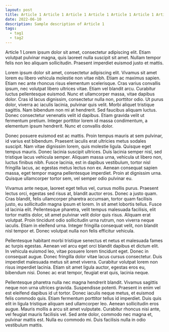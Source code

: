```yaml
---
layout: post
title: Article 1 Article 1 Article 1 Article 1 Article 1 Article 1 Article 1 Article 1 Article 1 Article 1 Article 1 Article 1 Article 1 Article 1
date: 2022-06-10
description: Sample description of Article 1
tags:
  - tag1
  - tag2
---
```


Article 1 Lorem ipsum dolor sit amet, consectetur adipiscing elit. Etiam volutpat pulvinar magna, quis laoreet nulla suscipit sit amet. Nullam tempor felis non leo aliquam sollicitudin. Praesent imperdiet euismod justo et mattis.

<!-- excerpt -->

Lorem ipsum dolor sit amet, consectetur adipiscing elit. Vivamus sit amet lorem eu libero vehicula molestie non vitae nibh. Etiam ac maximus sapien. Etiam nec ante rhoncus risus elementum scelerisque. Cras varius convallis ipsum, nec volutpat libero ultrices vitae. Etiam vel blandit arcu. Curabitur luctus pellentesque euismod. Nunc et ullamcorper massa, vitae dapibus dolor. Cras id lacus dignissim, consectetur nulla non, porttitor odio. Ut purus dolor, viverra ac iaculis lacinia, pulvinar quis velit. Morbi aliquet tristique sagittis. Nam bibendum non mi at hendrerit. Sed faucibus aliquam luctus. Donec consectetur venenatis velit id dapibus. Etiam gravida velit ut fermentum pretium. Integer porttitor lorem id massa condimentum, a elementum ipsum hendrerit. Nunc et convallis dolor.

Donec posuere euismod est ac mattis. Proin tempus mauris at sem pulvinar, id varius est bibendum. Praesent iaculis erat ultricies metus sodales suscipit. Nam vitae dignissim lorem, quis molestie ligula. Quisque eget tempus mauris. Donec lacinia suscipit ultrices. Duis lacinia semper nisl, sed tristique lacus vehicula semper. Aliquam massa urna, vehicula ut libero non, luctus finibus nibh. Fusce lacinia, est in dapibus vestibulum, tortor nisl fringilla lacus, ac egestas metus lectus non ex. Aenean consequat sapien massa, eget tempor magna pellentesque imperdiet. Proin at dignissim urna. Quisque ullamcorper tortor sem, vel semper odio pulvinar eu.

Vivamus ante neque, laoreet eget tellus vel, cursus mollis purus. Praesent lectus orci, egestas sed risus at, blandit auctor eros. Donec a justo quam. Cras blandit, felis ullamcorper pharetra accumsan, tortor quam facilisis justo, eu sollicitudin magna ipsum et lorem. In sit amet lobortis tellus. Fusce id lacinia elit. Pellentesque pharetra, velit tempus malesuada facilisis, elit tortor mattis dolor, sit amet pulvinar velit dolor quis risus. Aliquam erat volutpat. Proin tincidunt odio sollicitudin urna rutrum, non viverra neque iaculis. Etiam in eleifend urna. Integer fringilla consequat velit, non blandit nisl tempor et. Donec volutpat nulla non felis efficitur vehicula.

Pellentesque habitant morbi tristique senectus et netus et malesuada fames ac turpis egestas. Aenean vel arcu eget orci blandit dapibus et dictum elit. In vehicula euismod leo, vitae posuere lorem tincidunt eget. Donec in consequat augue. Donec fringilla dolor vitae lacus cursus consectetur. Duis imperdiet malesuada metus sit amet viverra. Curabitur volutpat lorem non risus imperdiet lacinia. Etiam sit amet ligula auctor, egestas eros eu, bibendum nisi. Donec ac erat tempor, feugiat erat quis, lacinia neque.

Pellentesque pharetra nulla nec magna hendrerit blandit. Vivamus sagittis neque non urna ultrices gravida. Suspendisse potenti. Praesent in enim vel est eleifend dapibus id ut tortor. Donec iaculis neque metus, et euismod felis commodo quis. Etiam fermentum porttitor tellus id imperdiet. Duis quis elit in ligula tristique aliquam sed ullamcorper leo. Aenean sollicitudin eros augue. Mauris mollis a arcu sit amet vulputate. Curabitur rhoncus nisi ante, vel feugiat mauris facilisis vel. Sed ante dolor, commodo nec magna et, pulvinar mattis est. Nulla eu commodo mi. Duis facilisis nulla in odio vestibulum mattis.
